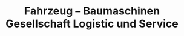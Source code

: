 ---
title: "Fahrzeug – Baumaschinen Gesellschaft Logistic und Service"
url: /mittelherwigsdorf/fahrzeug-baumaschinen-gesellschaft-logistic-und-service/
shop: Allgemein
---